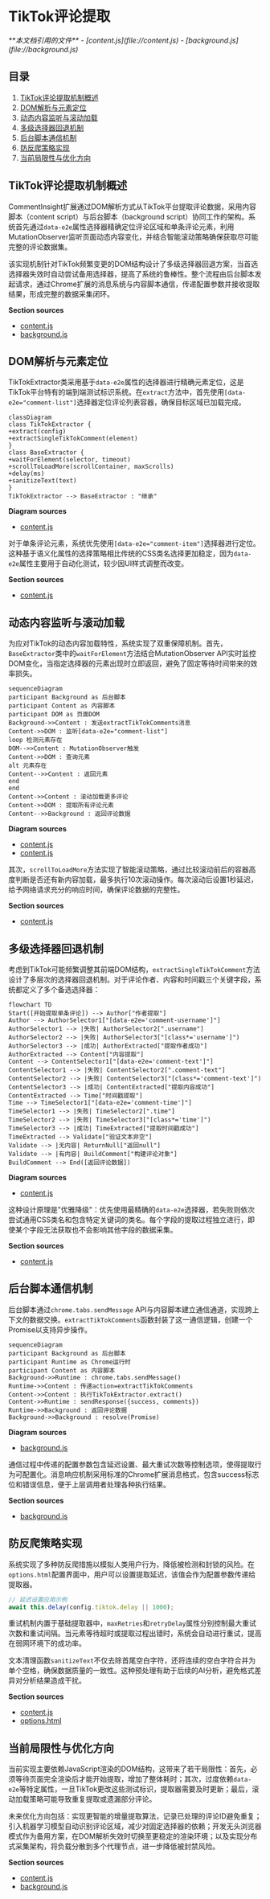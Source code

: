 # TikTok评论提取

<cite>
**本文档引用的文件**
- [content.js](file://content.js)
- [background.js](file://background.js)
</cite>

## 目录
1. [TikTok评论提取机制概述](#tiktok评论提取机制概述)
2. [DOM解析与元素定位](#dom解析与元素定位)
3. [动态内容监听与滚动加载](#动态内容监听与滚动加载)
4. [多级选择器回退机制](#多级选择器回退机制)
5. [后台脚本通信机制](#后台脚本通信机制)
6. [防反爬策略实现](#防反爬策略实现)
7. [当前局限性与优化方向](#当前局限性与优化方向)

## TikTok评论提取机制概述

CommentInsight扩展通过DOM解析方式从TikTok平台提取评论数据，采用内容脚本（content script）与后台脚本（background script）协同工作的架构。系统首先通过`data-e2e`属性选择器精确定位评论区域和单条评论元素，利用MutationObserver监听页面动态内容变化，并结合智能滚动策略确保获取尽可能完整的评论数据集。

该实现机制针对TikTok频繁变更的DOM结构设计了多级选择器回退方案，当首选选择器失效时自动尝试备用选择器，提高了系统的鲁棒性。整个流程由后台脚本发起请求，通过Chrome扩展的消息系统与内容脚本通信，传递配置参数并接收提取结果，形成完整的数据采集闭环。

**Section sources**
- [content.js](file://content.js#L238-L349)
- [background.js](file://background.js#L261-L283)

## DOM解析与元素定位

TikTokExtractor类采用基于`data-e2e`属性的选择器进行精确元素定位，这是TikTok平台特有的端到端测试标识系统。在`extract`方法中，首先使用`[data-e2e="comment-list"]`选择器定位评论列表容器，确保目标区域已加载完成。

```mermaid
classDiagram
class TikTokExtractor {
+extract(config)
+extractSingleTikTokComment(element)
}
class BaseExtractor {
+waitForElement(selector, timeout)
+scrollToLoadMore(scrollContainer, maxScrolls)
+delay(ms)
+sanitizeText(text)
}
TikTokExtractor --> BaseExtractor : "继承"
```

**Diagram sources**
- [content.js](file://content.js#L238-L349)

对于单条评论元素，系统优先使用`[data-e2e="comment-item"]`选择器进行定位。这种基于语义化属性的选择策略相比传统的CSS类名选择更加稳定，因为`data-e2e`属性主要用于自动化测试，较少因UI样式调整而改变。

**Section sources**
- [content.js](file://content.js#L250-L253)

## 动态内容监听与滚动加载

为应对TikTok的动态内容加载特性，系统实现了双重保障机制。首先，`BaseExtractor`类中的`waitForElement`方法结合MutationObserver API实时监控DOM变化，当指定选择器的元素出现时立即返回，避免了固定等待时间带来的效率损失。

```mermaid
sequenceDiagram
participant Background as 后台脚本
participant Content as 内容脚本
participant DOM as 页面DOM
Background->>Content : 发送extractTikTokComments消息
Content->>DOM : 监听[data-e2e="comment-list"]
loop 检测元素存在
DOM-->>Content : MutationObserver触发
Content->>DOM : 查询元素
alt 元素存在
Content-->>Content : 返回元素
end
end
Content->>Content : 滚动加载更多评论
Content->>DOM : 提取所有评论元素
Content-->>Background : 返回评论数据
```

**Diagram sources**
- [content.js](file://content.js#L102-L136)
- [content.js](file://content.js#L132-L175)

其次，`scrollToLoadMore`方法实现了智能滚动策略，通过比较滚动前后的容器高度判断是否还有新内容加载，最多执行10次滚动操作。每次滚动后设置1秒延迟，给予网络请求充分的响应时间，确保评论数据的完整性。

**Section sources**
- [content.js](file://content.js#L132-L175)

## 多级选择器回退机制

考虑到TikTok可能频繁调整其前端DOM结构，`extractSingleTikTokComment`方法设计了多层次的选择器回退机制。对于评论作者、内容和时间戳三个关键字段，系统都定义了多个备选选择器：

```mermaid
flowchart TD
Start([开始提取单条评论]) --> Author["作者提取"]
Author --> AuthorSelector1["[data-e2e='comment-username']"]
AuthorSelector1 --> |失败| AuthorSelector2[".username"]
AuthorSelector2 --> |失败| AuthorSelector3["[class*='username']")
AuthorSelector3 --> |成功| AuthorExtracted["提取作者成功"]
AuthorExtracted --> Content["内容提取"]
Content --> ContentSelector1["[data-e2e='comment-text']"]
ContentSelector1 --> |失败| ContentSelector2[".comment-text"]
ContentSelector2 --> |失败| ContentSelector3["[class*='comment-text']")
ContentSelector3 --> |成功| ContentExtracted["提取内容成功"]
ContentExtracted --> Time["时间戳提取"]
Time --> TimeSelector1["[data-e2e='comment-time']"]
TimeSelector1 --> |失败| TimeSelector2[".time"]
TimeSelector2 --> |失败| TimeSelector3["[class*='time']")
TimeSelector3 --> |成功| TimeExtracted["提取时间戳成功"]
TimeExtracted --> Validate["验证文本非空"]
Validate --> |无内容| ReturnNull["返回null"]
Validate --> |有内容| BuildComment["构建评论对象"]
BuildComment --> End([返回评论数据])
```

**Diagram sources**
- [content.js](file://content.js#L291-L338)

这种设计原理是"优雅降级"：优先使用最精确的`data-e2e`选择器，若失败则依次尝试通用CSS类名和包含特定关键词的类名。每个字段的提取过程独立进行，即使某个字段无法获取也不会影响其他字段的数据采集。

**Section sources**
- [content.js](file://content.js#L291-L338)

## 后台脚本通信机制

后台脚本通过`chrome.tabs.sendMessage` API与内容脚本建立通信通道，实现跨上下文的数据交换。`extractTikTokComments`函数封装了这一通信逻辑，创建一个Promise以支持异步操作。

```mermaid
sequenceDiagram
participant Background as 后台脚本
participant Runtime as Chrome运行时
participant Content as 内容脚本
Background->>Runtime : chrome.tabs.sendMessage()
Runtime->>Content : 传递action=extractTikTokComments
Content->>Content : 执行TikTokExtractor.extract()
Content->>Runtime : sendResponse({success, comments})
Runtime->>Background : 返回评论数据
Background->>Background : resolve(Promise)
```

**Diagram sources**
- [background.js](file://background.js#L261-L283)

通信过程中传递的配置参数包含延迟设置、最大重试次数等控制选项，使得提取行为可配置化。消息响应机制采用标准的Chrome扩展消息格式，包含success标志位和错误信息，便于上层调用者处理各种执行结果。

**Section sources**
- [background.js](file://background.js#L261-L283)

## 防反爬策略实现

系统实现了多种防反爬措施以模拟人类用户行为，降低被检测和封锁的风险。在`options.html`配置界面中，用户可以设置提取延迟，该值会作为配置参数传递给提取器。

```javascript
// 延迟设置应用示例
await this.delay(config.tiktok.delay || 1000);
```

重试机制内置于基础提取器中，`maxRetries`和`retryDelay`属性分别控制最大重试次数和重试间隔。当元素等待超时或提取过程出错时，系统会自动进行重试，提高在弱网环境下的成功率。

文本清理函数`sanitizeText`不仅去除首尾空白字符，还将连续的空白字符合并为单个空格，确保数据质量的一致性。这种预处理有助于后续的AI分析，避免格式差异对分析结果造成干扰。

**Section sources**
- [content.js](file://content.js#L175)
- [options.html](file://options.html#L131-L152)

## 当前局限性与优化方向

当前实现主要依赖JavaScript渲染的DOM结构，这带来了若干局限性：首先，必须等待页面完全渲染后才能开始提取，增加了整体耗时；其次，过度依赖`data-e2e`等特定属性，一旦TikTok更改这些测试标识，提取器需要及时更新；最后，滚动加载策略可能导致重复提取或遗漏部分评论。

未来优化方向包括：实现更智能的增量提取算法，记录已处理的评论ID避免重复；引入机器学习模型自动识别评论区域，减少对固定选择器的依赖；开发无头浏览器模式作为备用方案，在DOM解析失效时切换至更稳定的渲染环境；以及实现分布式采集架构，将负载分散到多个代理节点，进一步降低被封禁风险。

**Section sources**
- [content.js](file://content.js#L238-L349)
- [background.js](file://background.js#L261-L283)